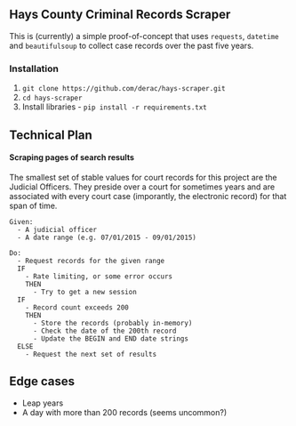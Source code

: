 ## Hays County Criminal Records Scraper

This is (currently) a simple proof-of-concept that uses `requests`, `datetime`
and `beautifulsoup` to collect case records over the past five years.

### Installation

1. `git clone https://github.com/derac/hays-scraper.git`
1. `cd hays-scraper`
1. Install libraries - `pip install -r requirements.txt`

## Technical Plan

#### Scraping pages of search results

The smallest set of stable values for court records for this project
are the Judicial Officers. They preside over a court for sometimes years
and are associated with every court case (imporantly, the electronic record)
for that span of time.

```
Given:
  - A judicial officer
  - A date range (e.g. 07/01/2015 - 09/01/2015)

Do:
  - Request records for the given range
  IF
    - Rate limiting, or some error occurs
    THEN
      - Try to get a new session
  IF
    - Record count exceeds 200
    THEN
      - Store the records (probably in-memory)
      - Check the date of the 200th record
      - Update the BEGIN and END date strings
  ELSE
    - Request the next set of results
```

## Edge cases

- Leap years
- A day with more than 200 records (seems uncommon?)
